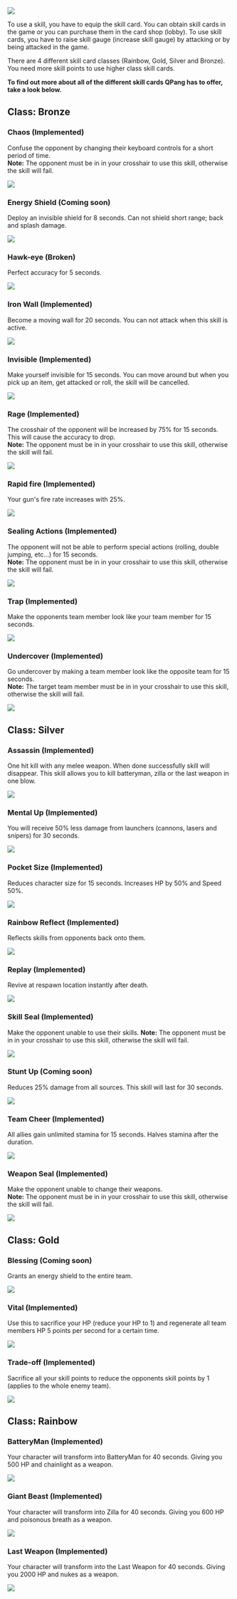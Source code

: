 ![](https://github.com/YestinJarrett/qpang-essence-emulator/raw/master/wiki/skillcards/images/loading-01a.png)

To use a skill, you have to equip the skill card. You can obtain skill cards in the game or you can purchase them in the card shop (lobby). To use skill cards, you have to raise skill gauge (increase skill gauge) by attacking or by being attacked in the game. 

There are 4 different skill card classes (Rainbow, Gold, Silver and Bronze). You need more skill points to use higher class skill cards.

__To find out more about all of the different skill cards QPang has to offer, take a look below.__

## Class: Bronze
### Chaos (Implemented)
Confuse the opponent by changing their keyboard controls for a short period of time.       
**Note:** The opponent must be in in your crosshair to use this skill, otherwise the skill will fail.

![](https://github.com/YestinJarrett/qpang-essence-emulator/raw/master/wiki/skillcards/images/card_skill_0026_s.png)

### Energy Shield (Coming soon)
Deploy an invisible shield for 8 seconds. Can not shield short range; back and splash damage.

![](https://github.com/YestinJarrett/qpang-essence-emulator/raw/master/wiki/skillcards/images/card_skill_0011_s.png)   

### Hawk-eye (Broken)        
Perfect accuracy for 5 seconds.

![](https://github.com/YestinJarrett/qpang-essence-emulator/raw/master/wiki/skillcards/images/card_skill_0001_s.png)    

### Iron Wall (Implemented)
Become a moving wall for 20 seconds. You can not attack when this skill is active.      

![](https://github.com/YestinJarrett/qpang-essence-emulator/raw/master/wiki/skillcards/images/card_skill_0006_s.png)     

### Invisible (Implemented)
Make yourself invisible for 15 seconds. You can move around but when you pick up an item, get attacked or roll, the skill will be cancelled.

![](https://github.com/YestinJarrett/qpang-essence-emulator/raw/master/wiki/skillcards/images/card_skill_0016_s.png)

### Rage (Implemented)        
The crosshair of the opponent will be increased by 75% for 15 seconds. This will cause the accuracy to drop.       
**Note:** The opponent must be in in your crosshair to use this skill, otherwise the skill will fail.

![](https://github.com/YestinJarrett/qpang-essence-emulator/raw/master/wiki/skillcards/images/card_skill_0003_s.png)   
       
### Rapid fire (Implemented)          
Your gun's fire rate increases with 25%.

![](https://github.com/YestinJarrett/qpang-essence-emulator/raw/master/wiki/skillcards/images/card_skill_0002_s.png)                   

### Sealing Actions (Implemented)        
The opponent will not be able to perform special actions (rolling, double jumping, etc...) for 15 seconds.      
**Note:** The opponent must be in in your crosshair to use this skill, otherwise the skill will fail.

![](https://github.com/YestinJarrett/qpang-essence-emulator/raw/master/wiki/skillcards/images/card_skill_0004_s.png)     

### Trap (Implemented)
Make the opponents team member look like your team member for 15 seconds.

![](https://github.com/YestinJarrett/qpang-essence-emulator/raw/master/wiki/skillcards/images/card_skill_0025_s.png)

### Undercover (Implemented)
Go undercover by making a team member look like the opposite team for 15 seconds.      
**Note:** The target team member must be in in your crosshair to use this skill, otherwise the skill will fail.

![](https://github.com/YestinJarrett/qpang-essence-emulator/raw/master/wiki/skillcards/images/card_skill_0024_s.png)

## Class: Silver
### Assassin (Implemented)
One hit kill with any melee weapon. When done successfully skill will disappear. This skill allows you to kill batteryman, zilla or the last weapon in one blow.

![](https://github.com/YestinJarrett/qpang-essence-emulator/raw/master/wiki/skillcards/images/card_skill_0005_s.png)

### Mental Up (Implemented)
You will receive 50% less damage from launchers (cannons, lasers and snipers) for 30 seconds.

![](https://github.com/YestinJarrett/qpang-essence-emulator/raw/master/wiki/skillcards/images/card_skill_0012_s.png)

### Pocket Size (Implemented)
Reduces character size for 15 seconds. Increases HP by 50% and Speed 50%.

![](https://github.com/YestinJarrett/qpang-essence-emulator/raw/master/wiki/skillcards/images/card_skill_0007_s.png)

### Rainbow Reflect (Implemented)
Reflects skills from opponents back onto them.

![](https://github.com/YestinJarrett/qpang-essence-emulator/raw/master/wiki/skillcards/images/card_skill_0013_s.png)

### Replay (Implemented)
Revive at respawn location instantly after death.

![](https://github.com/YestinJarrett/qpang-essence-emulator/raw/master/wiki/skillcards/images/card_skill_0014_s.png)

### Skill Seal (Implemented)
Make the opponent unable to use their skills.
**Note:** The opponent must be in in your crosshair to use this skill, otherwise the skill will fail.

![](https://github.com/YestinJarrett/qpang-essence-emulator/raw/master/wiki/skillcards/images/card_skill_0017_s.png)

### Stunt Up (Coming soon)
Reduces 25% damage from all sources. This skill will last for 30 seconds.

![](https://github.com/YestinJarrett/qpang-essence-emulator/raw/master/wiki/skillcards/images/card_skill_0015_s.png)

### Team Cheer (Implemented)
All allies gain unlimited stamina for 15 seconds. Halves stamina after the duration.

![](https://github.com/YestinJarrett/qpang-essence-emulator/raw/master/wiki/skillcards/images/card_skill_0019_s.png)

### Weapon Seal (Implemented)
Make the opponent unable to change their weapons.      
**Note:** The opponent must be in in your crosshair to use this skill, otherwise the skill will fail.

![](https://github.com/YestinJarrett/qpang-essence-emulator/raw/master/wiki/skillcards/images/card_skill_0018_s.png)

## Class: Gold
### Blessing (Coming soon)
Grants an energy shield to the entire team.

![](https://github.com/YestinJarrett/qpang-essence-emulator/raw/master/wiki/skillcards/images/card_skill_0022_s.png)

### Vital (Implemented)
Use this to sacrifice your HP (reduce your HP to 1) and regenerate all team members HP 5 points per second for a certain time. 

![](https://github.com/YestinJarrett/qpang-essence-emulator/raw/master/wiki/skillcards/images/card_skill_0023_s.png)

### Trade-off (Implemented)
Sacrifice all your skill points to reduce the opponents skill points by 1 (applies to the whole enemy team).   

![](https://github.com/YestinJarrett/qpang-essence-emulator/raw/master/wiki/skillcards/images/card_skill_0021_s.png)

## Class: Rainbow
### BatteryMan (Implemented)
Your character will transform into BatteryMan for 40 seconds. Giving you 500 HP and chainlight as a weapon.

![](https://github.com/YestinJarrett/qpang-essence-emulator/raw/master/wiki/skillcards/images/card_skill_0008_s.png)

### Giant Beast (Implemented)
Your character will transform into Zilla for 40 seconds. Giving you 600 HP and poisonous breath as a weapon.

![](https://github.com/YestinJarrett/qpang-essence-emulator/raw/master/wiki/skillcards/images/card_skill_0009_s.png)

### Last Weapon (Implemented)
Your character will transform into the Last Weapon for 40 seconds. Giving you 2000 HP and nukes as a weapon.

![](https://github.com/YestinJarrett/qpang-essence-emulator/raw/master/wiki/skillcards/images/card_skill_0010_s.png)
